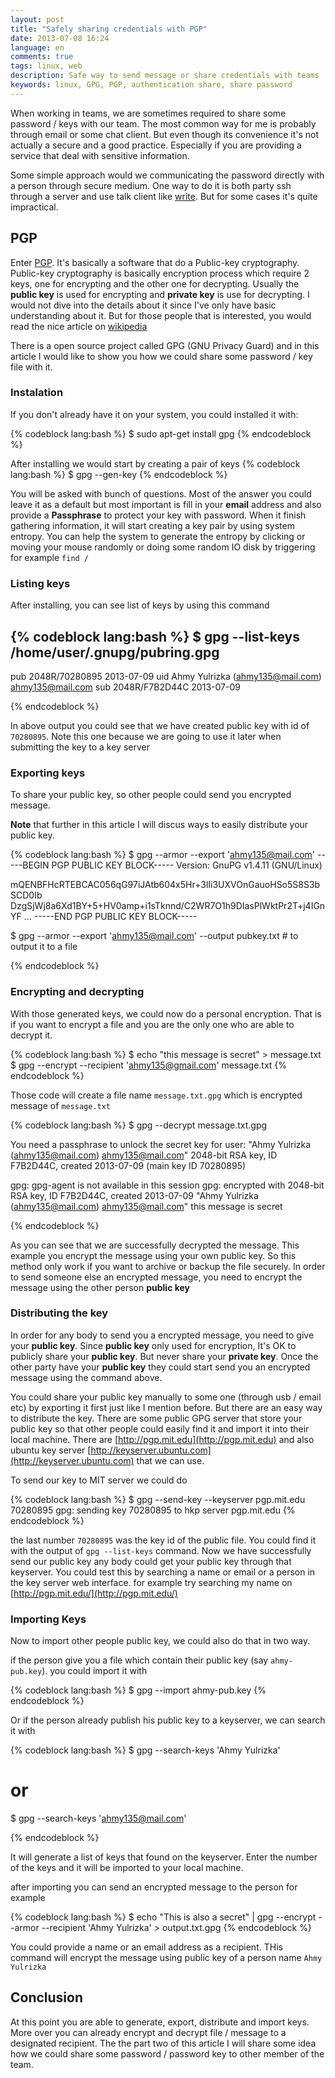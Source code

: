 ```yaml
---
layout: post
title: "Safely sharing credentials with PGP"
date: 2013-07-08 16:24
language: en
comments: true
tags: linux, web
description: Safe way to send message or share credentials with teams
keywords: linux, GPG, PGP, authentication share, share password
---
```


When working in teams, we are sometimes required to share some password / keys with our team.
The most common way for me is probably through email or some chat client. But even though its convenience it's not
actually a secure and a good practice. Especially if you are providing a service that deal with sensitive information.

Some simple approach would we communicating the password directly with a person through secure medium.
One way to do it is both party ssh through a server and use talk client like [write](http://linux.die.net/man/1/write).
But for some cases it's quite impractical.

## PGP

Enter [PGP](http://en.wikipedia.org/wiki/Pretty_Good_Privacy). It's basically a software that do a Public-key cryptography.
Public-key cryptography is basically encryption process which require 2 keys, one for encrypting and the other one
for decrypting. Usually the __public key__ is used for encrypting and __private key__ is use for decrypting.
I would not dive into the details about it since I've only have basic understanding about it.
But for those people that is interested, you would read the nice article on [wikipedia](http://en.wikipedia.org/wiki/Public-key_cryptography)

There is a open source project called GPG (GNU Privacy Guard) and in this article I would like to show you how we could
share some password / key file with it.

### Instalation

If you don't already have it on your system, you could installed it with:

{% codeblock lang:bash %}
  $ sudo apt-get install gpg
{% endcodeblock %}

After installing we would start by creating a pair of keys
{% codeblock lang:bash %}
  $ gpg --gen-key
{% endcodeblock %}

You will be asked with bunch of questions. Most of the answer you could leave it as a default but most important is fill in your **email**
address and also provide a **Passphrase** to protect your key with password. When it finish gathering information, it will start
creating a key pair by using system entropy. You can help the system to generate the entropy by clicking or moving your mouse randomly
or doing some random IO disk by triggering for example `find /`

### Listing keys

After installing, you can see list of keys by using this command

{% codeblock lang:bash %}
$  gpg --list-keys
/home/user/.gnupg/pubring.gpg
--------------------------------
pub   2048R/70280895 2013-07-09
uid                  Ahmy Yulrizka (ahmy135@mail.com) <ahmy135@mail.com>
sub   2048R/F7B2D44C 2013-07-09

{% endcodeblock %}

In above output you could see that we have created public key with id of `70280895`. Note this one because we are going to use it later
when submitting the key to a key server

### Exporting keys

To share your public key, so other people could send you encrypted message.

**Note** that further in this article I will discus ways to easily distribute your public key.

{% codeblock lang:bash %}
$ gpg --armor --export 'ahmy135@mail.com'
-----BEGIN PGP PUBLIC KEY BLOCK-----
Version: GnuPG v1.4.11 (GNU/Linux)

mQENBFHcRTEBCAC056qG97iJAtb604x5Hr+3lIi3UXVOnGauoHSo5S8S3bSCD0Ib
DzgSjWj8a6Xd1BY+5+HV0amp+i1sTknnd/C2WR7O1h9DIasPlWktPr2T+j4IGnYF
...
-----END PGP PUBLIC KEY BLOCK-----

$ gpg --armor --export 'ahmy135@mail.com' --output pubkey.txt # to output it to a file

{% endcodeblock %}

### Encrypting and decrypting

With those generated keys, we could now do a personal encryption. That is if you want to encrypt a file and you are the only one
who are able to decrypt it.

{% codeblock lang:bash %}
  $ echo "this message is secret" > message.txt
  $ gpg --encrypt --recipient 'ahmy135@gmail.com' message.txt
{% endcodeblock %}

Those code will create a file name `message.txt.gpg` which is encrypted message of `message.txt`

{% codeblock lang:bash %}
$ gpg --decrypt message.txt.gpg

You need a passphrase to unlock the secret key for
user: "Ahmy Yulrizka (ahmy135@mail.com) <ahmy135@mail.com>"
2048-bit RSA key, ID F7B2D44C, created 2013-07-09 (main key ID 70280895)

gpg: gpg-agent is not available in this session
gpg: encrypted with 2048-bit RSA key, ID F7B2D44C, created 2013-07-09
      "Ahmy Yulrizka (ahmy135@mail.com) <ahmy135@mail.com>"
this message is secret

{% endcodeblock %}

As you can see that we are successfully decrypted the message. This example you encrypt the message
using your own public key. So this method only work if you want to archive or backup the file securely.
In order to send someone else an encrypted message, you need to encrypt the message using the other
person __public key__

### Distributing the key

In order for any body to send you a encrypted message, you need to give your __public key__.
Since __public key__ only used for encryption, It's OK to publicly share your __public key__.
But never share your __private key__. Once the other party have your __public key__ they could
start send you an encrypted message using the command above.

You could share your public key manually to some one (through usb / email etc) by exporting it first just like I mention before.
But there are an easy way to distribute the key. There are some public GPG server that store your public key so that
other people could easily find it and import it into their local machine. There are [http://pgp.mit.edu](http://pgp.mit.edu)
and also ubuntu key server [http://keyserver.ubuntu.com](http://keyserver.ubuntu.com) that we can use.

To send our key to MIT server we could do

{% codeblock lang:bash %}
$ gpg --send-key --keyserver pgp.mit.edu 70280895
gpg: sending key 70280895 to hkp server pgp.mit.edu
{% endcodeblock %}

the last number `70280895` was the key id of the public file. You could find it with the output of `gpg --list-keys` command.
Now we have successfully send our public key any body could get your public key through that keyserver. You could test this
by searching a name or email or a person in the key server web interface. for example try searching my name on [http://pgp.mit.edu/](http://pgp.mit.edu/)

### Importing Keys

Now to import other people public key, we could also do that in two way.

if the person give you a file which contain their public key (say `ahmy-pub.key`). you could import it with

{% codeblock lang:bash %}
$ gpg --import ahmy-pub.key
{% endcodeblock %}

Or if the person already publish his public key to a keyserver, we can search it with

{% codeblock lang:bash %}
$ gpg --search-keys 'Ahmy Yulrizka'

# or
$ gpg --search-keys 'ahmy135@mail.com'

{% endcodeblock %}

It will generate a list of keys that found on the keyserver. Enter the number of the keys and it will be imported to your local machine.

after importing you can send an encrypted message to the person for example


{% codeblock lang:bash %}
$ echo "This is also a secret" | gpg --encrypt --armor --recipient 'Ahmy Yulrizka' > output.txt.gpg
{% endcodeblock %}

You could provide a name or an email address as a recipient.
THis command will encrypt the message using public key of a person name `Ahmy Yulrizka`

## Conclusion

At this point you are able to generate, export, distribute and import keys. More over you can already encrypt
and decrypt file / message to a designated recipient. The the part two of this article I will share some idea
how we could share some password / password key to other member of the team.

